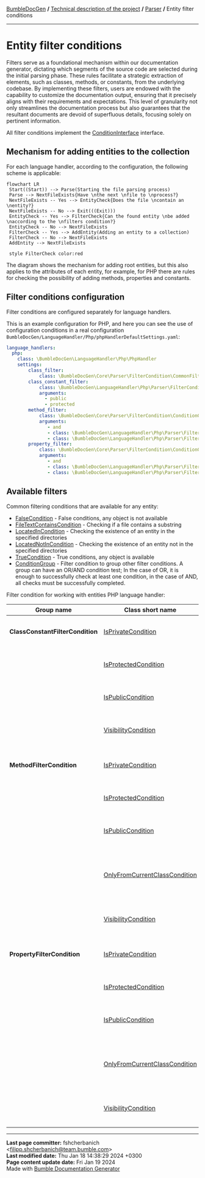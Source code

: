 [BumbleDocGen](../../README.md) **/**
[Technical description of the project](../readme.md) **/**
[Parser](readme.md) **/**
Entity filter conditions

---


# Entity filter conditions

Filters serve as a foundational mechanism within our documentation generator, dictating which segments of the source code are selected during the initial parsing phase.
These rules facilitate a strategic extraction of elements, such as classes, methods, or constants, from the underlying codebase.
By implementing these filters, users are endowed with the capability to customize the documentation output, ensuring that it precisely aligns with their requirements and expectations.
This level of granularity not only streamlines the documentation process but also guarantees that the resultant documents are devoid of superfluous details, focusing solely on pertinent information.

All filter conditions implement the [ConditionInterface](classes/ConditionInterface.md) interface.

## Mechanism for adding entities to the collection

For each language handler, according to the configuration, the following scheme is applicable:

```mermaid
flowchart LR
 Start((Start)) --> Parse(Starting the file parsing process)
 Parse --> NextFileExists{Have \nthe next \nfile to \nprocess?}
 NextFileExists -- Yes --> EntityCheck{Does the file \ncontain an \nentity?}
 NextFileExists -- No --> Exit(((Exit)))
 EntityCheck -- Yes --> FilterCheck{Can the found entity \nbe added \naccording to the \nfilters condition?}
 EntityCheck -- No --> NextFileExists
 FilterCheck -- Yes --> AddEntity(Adding an entity to a collection)
 FilterCheck -- No --> NextFileExists
 AddEntity --> NextFileExists

 style FilterCheck color:red
```

The diagram shows the mechanism for adding root entities, but this also applies to the attributes of each entity,
for example, for PHP there are rules for checking the possibility of adding methods, properties and constants.

## Filter conditions configuration

Filter conditions are configured separately for language handlers.

This is an example configuration for PHP, and here you can see the use of configuration conditions in a real configuration `BumbleDocGen/LanguageHandler/Php/phpHandlerDefaultSettings.yaml`:

```yaml
language_handlers:
  php:
    class: \BumbleDocGen\LanguageHandler\Php\PhpHandler
    settings:
        class_filter:
            class: \BumbleDocGen\Core\Parser\FilterCondition\CommonFilterCondition\TrueCondition
        class_constant_filter:
            class: \BumbleDocGen\LanguageHandler\Php\Parser\FilterCondition\ClassConstantFilterCondition\VisibilityCondition
            arguments:
              - public
              - protected
        method_filter:
            class: \BumbleDocGen\Core\Parser\FilterCondition\ConditionGroup
            arguments:
               - and
               - class: \BumbleDocGen\LanguageHandler\Php\Parser\FilterCondition\MethodFilterCondition\IsPublicCondition
               - class: \BumbleDocGen\LanguageHandler\Php\Parser\FilterCondition\MethodFilterCondition\OnlyFromCurrentClassCondition
        property_filter:
            class: \BumbleDocGen\Core\Parser\FilterCondition\ConditionGroup
            arguments:
               - and
               - class: \BumbleDocGen\LanguageHandler\Php\Parser\FilterCondition\PropertyFilterCondition\IsPublicCondition
               - class: \BumbleDocGen\LanguageHandler\Php\Parser\FilterCondition\PropertyFilterCondition\OnlyFromCurrentClassCondition
```

## Available filters


Common filtering conditions that are available for any entity:

-  [FalseCondition](classes/FalseCondition.md) - False conditions, any object is not available
-  [FileTextContainsCondition](classes/FileTextContainsCondition.md) - Checking if a file contains a substring
-  [LocatedInCondition](classes/LocatedInCondition.md) - Checking the existence of an entity in the specified directories
-  [LocatedNotInCondition](classes/LocatedNotInCondition.md) - Checking the existence of an entity not in the specified directories
-  [TrueCondition](classes/TrueCondition.md) - True conditions, any object is available
-  [ConditionGroup](classes/ConditionGroup.md) - Filter condition to group other filter conditions. A group can have an OR/AND condition test; In the case of OR, it is enough to successfully check at least one condition, in the case of AND, all checks must be successfully completed.


Filter condition for working with entities PHP language handler:

| Group name | Class short name | Description |
|-|-|-|
| **ClassConstantFilterCondition** | [IsPrivateCondition](classes/IsPrivateCondition.md) | Check is a private constant or not |
| | [IsProtectedCondition](classes/IsProtectedCondition.md) | Check is a protected constant or not |
| | [IsPublicCondition](classes/IsPublicCondition.md) | Check is a public constant or not |
| | [VisibilityCondition](classes/VisibilityCondition.md) | Constant access modifier check |
| | | |
| **MethodFilterCondition** | [IsPrivateCondition](classes/IsPrivateCondition_2.md) | Check is a private method or not |
| | [IsProtectedCondition](classes/IsProtectedCondition_2.md) | Check is a protected method or not |
| | [IsPublicCondition](classes/IsPublicCondition_2.md) | Check is a public method or not |
| | [OnlyFromCurrentClassCondition](classes/OnlyFromCurrentClassCondition.md) | Only methods that belong to the current class (not parent) |
| | [VisibilityCondition](classes/VisibilityCondition_2.md) | Method access modifier check |
| | | |
| **PropertyFilterCondition** | [IsPrivateCondition](classes/IsPrivateCondition_3.md) | Check is a private property or not |
| | [IsProtectedCondition](classes/IsProtectedCondition_3.md) | Check is a protected property or not |
| | [IsPublicCondition](classes/IsPublicCondition_3.md) | Check is a public property or not |
| | [OnlyFromCurrentClassCondition](classes/OnlyFromCurrentClassCondition_2.md) | Only properties that belong to the current class (not parent) |
| | [VisibilityCondition](classes/VisibilityCondition_3.md) | Property access modifier check |
| | | |



---

**Last page committer:** fshcherbanich &lt;filipp.shcherbanich@team.bumble.com&gt;<br>**Last modified date:**   Thu Jan 18 14:38:29 2024 +0300<br>**Page content update date:** Fri Jan 19 2024<br>Made with [Bumble Documentation Generator](https://github.com/bumble-tech/bumble-doc-gen/blob/master/docs/README.md)